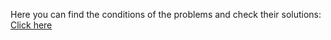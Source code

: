 Here you can find the conditions of the problems and check their solutions: <a href="https://judge.softuni.org/Contests/Practice/Index/885#0">Click here</a>